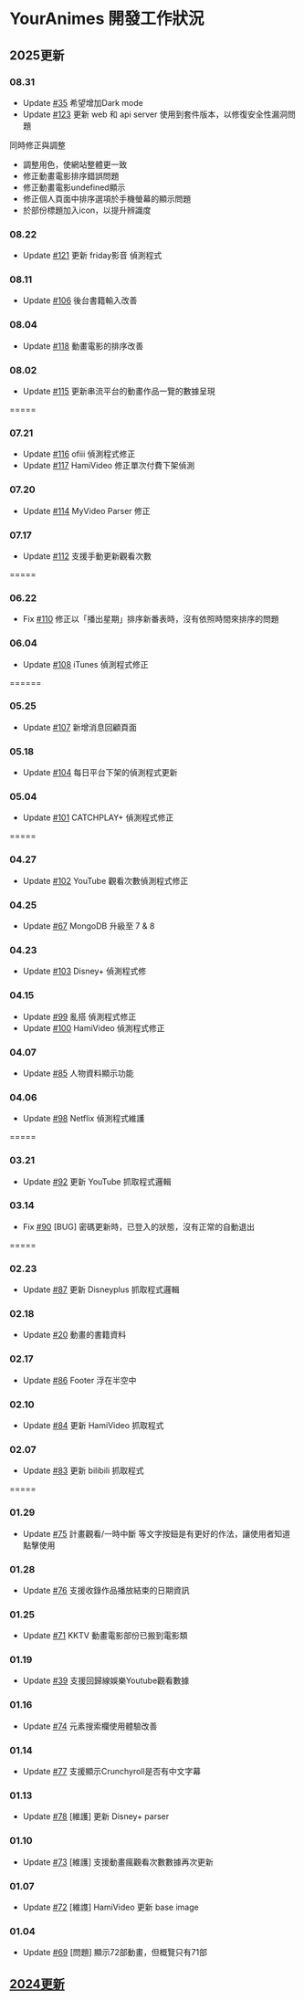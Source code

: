 # YourAnimes 開發工作狀況

## 2025更新
### 08.31
* Update [#35](../../issues/35) 希望增加Dark mode
* Update [#123](../../issues/123) 更新 web 和 api server 使用到套件版本，以修復安全性漏洞問題

同時修正與調整
* 調整用色，使網站整體更一致
* 修正動畫電影排序錯誤問題
* 修正動畫電影undefined顯示
* 修正個人頁面中排序選項於手機螢幕的顯示問題
* 於部份標題加入icon，以提升辨識度


### 08.22
* Update [#121](../../issues/121) 更新 friday影音 偵測程式

### 08.11
* Update [#106](../../issues/106) 後台書籍輸入改善

### 08.04
* Update [#118](../../issues/118) 動畫電影的排序改善

### 08.02
* Update [#115](../../issues/115) 更新串流平台的動畫作品一覽的數據呈現


=====
### 07.21
* Update [#116](../../issues/116) ofiii 偵測程式修正
* Update [#117](../../issues/117) HamiVideo 修正單次付費下架偵測

### 07.20
* Update [#114](../../issues/114) MyVideo Parser 修正

### 07.17
* Update [#112](../../issues/112) 支援手動更新觀看次數


=====
### 06.22
* Fix [#110](../../issues/110) 修正以「播出星期」排序新番表時，沒有依照時間來排序的問題


### 06.04
* Update [#108](../../issues/108) iTunes 偵測程式修正


======
### 05.25
* Update [#107](/../../issues/107) 新增消息回顧頁面

### 05.18
* Update [#104](/../../issues/104) 每日平台下架的偵測程式更新

### 05.04
* Update [#101](/../../issues/101) CATCHPLAY+ 偵測程式修正


=====
### 04.27
* Update [#102](/../../issues/102) YouTube 觀看次數偵測程式修正

### 04.25
* Update [#67](/../../issues/67) MongoDB 升級至 7 & 8

### 04.23
* Update [#103](/../../issues/103) Disney+ 偵測程式修

### 04.15
* Update [#99](/../../issues/99) 亂搭 偵測程式修正
* Update [#100](/../../issues/100) HamiVideo 偵測程式修正

### 04.07
* Update [#85](/../../issues/85) 人物資料顯示功能

### 04.06
* Update [#98](/../../issues/98) Netflix 偵測程式維護


=====
### 03.21
* Update [#92](/../../issues/92) 更新 YouTube 抓取程式邏輯

### 03.14
* Fix [#90](/../../issues/90) [BUG] 密碼更新時，已登入的狀態，沒有正常的自動退出


=====
### 02.23
* Update [#87](/../../issues/87) 更新 Disneyplus 抓取程式邏輯

### 02.18
* Update [#20](/../../issues/20) 動畫的書籍資料

### 02.17
* Update [#86](/../../issues/86) Footer 浮在半空中

### 02.10
* Update [#84](/../../issues/84) 更新 HamiVideo 抓取程式

### 02.07
* Update [#83](/../../issues/83) 更新 bilibili 抓取程式


=====
### 01.29
* Update [#75](/../../issues/75) 計畫觀看/一時中斷 等文字按鈕是有更好的作法，讓使用者知道點擊使用

### 01.28
* Update [#76](/../../issues/76) 支援收錄作品播放結束的日期資訊

### 01.25
* Update [#71](/../../issues/71) KKTV 動畫電影部份已搬到電影類

### 01.19
* Update [#39](/../../issues/39) 支援回歸線娛樂Youtube觀看數據
 
### 01.16
* Update [#74](/../../issues/74) 元素搜索欄使用體驗改善

### 01.14
* Update [#77](/../../issues/77) 支援顯示Crunchyroll是否有中文字幕

### 01.13
* Update [#78](/../../issues/78) [維護] 更新 Disney+ parser 

### 01.10
* Update [#73](/../../issues/73) [維護] 支援動畫瘋觀看次數數據再次更新

### 01.07
* Update [#72](/../../issues/72) [維謢] HamiVideo 更新 base image

### 01.04
* Update [#69](/../../issues/69) [問題] 顯示72部動畫，但概覽只有71部

  
## [2024更新](2024README.md)
